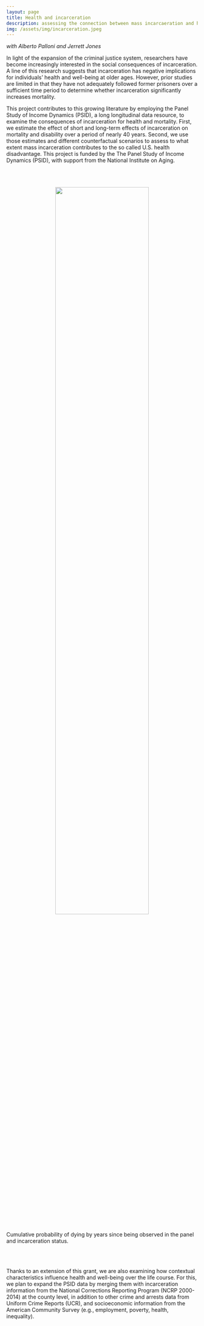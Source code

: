 ```yaml
---
layout: page
title: Health and incarceration
description: assessing the connection between mass incarcaeration and health
img: /assets/img/incarceration.jpeg
---
```


*with Alberto Palloni and Jerrett Jones*

In light of the expansion of the criminal justice system, researchers have become increasingly interested in the social consequences of incarceration. A line of this research suggests that incarceration has negative implications for individuals’ health and well-being at older ages. However, prior studies are limited in that they have not adequately followed former prisoners over a sufficient time period to determine whether incarceration significantly increases mortality.

This project contributes to this growing literature by employing the Panel Study of Income Dynamics (PSID), a long longitudinal data resource, to examine the consequences of incarceration for health and mortality. First, we estimate the effect of short and long-term effects of incarceration on mortality and disability over a period of nearly 40 years. Second, we use those estimates and different counterfactual scenarios to assess to what extent mass incarceration contributes to the so called U.S. health disadvantage. This project is funded by the The Panel Study of Income Dynamics (PSID), with support from the National Institute on Aging.




<!-- <div class="img_row">
    <img class="col one left" src="{{ site.baseurl }}/assets/img/1.jpg" alt="" title="example image"/>
    <img class="col one left" src="{{ site.baseurl }}/assets/img/2.jpg" alt="" title="example image"/>
    <img class="col one left" src="{{ site.baseurl }}/assets/img/3.jpg" alt="" title="example image"/>
</div>
<div class="col three caption">
    Caption photos easily. On the left, a road goes through a tunnel. Middle, leaves artistically fall in a hipster photoshoot. Right, in another hipster photoshoot, a lumberjack grasps a handful of pine needles.
</div> -->

<br/><br/>

<p align='center'>
    <img style="width: 70%; height: 70%" src="{{ site.baseurl }}/assets/img/incarceration_curve.png" alt="" title="example image"/>
</p>
<div class="col three caption">
    Cumulative probability of dying by years since being observed in the panel and incarceration status.
</div>

<br/><br/>

Thanks to an extension of this grant, we are also examining how contextual characteristics influence health and well-being over the life course. For this, we plan to expand the PSID data by merging them with incarceration information from the National Corrections Reporting Program (NCRP 2000-2014) at the county level, in addition to other crime and arrests data from Uniform Crime Reports (UCR), and socioeconomic information from the American Community Survey (e.g., employment, poverty, health, inequality).


<!--
<div class="img_row">
    <img class="col two left" src="{{ site.baseurl }}/assets/img/6.jpg" alt="" title="example image"/>
    <img class="col one left" src="{{ site.baseurl }}/assets/img/11.jpg" alt="" title="example image"/>
</div>
<div class="col three caption">
    You can also have artistically styled 2/3 + 1/3 images, like these.
</div>
 -->




<!--
<div class="img_row">
    <img class="col two left" src="/img/6.jpg"/>
    <img class="col one left" src="/img/11.jpg"/>
</div> -->
